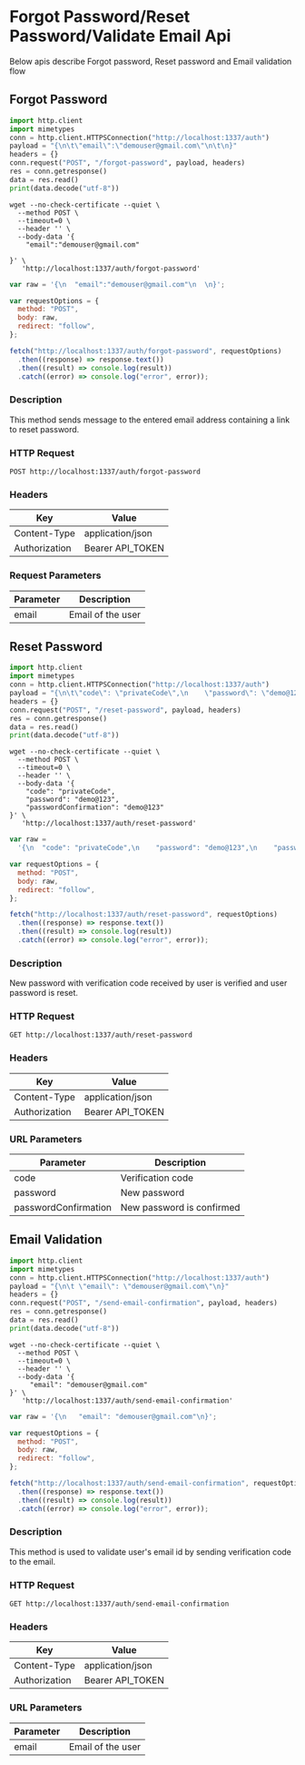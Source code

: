 # Forgot Password/Reset Password/Validate Email Api

Below apis describe Forgot password, Reset password and Email validation flow

## Forgot Password

```python
import http.client
import mimetypes
conn = http.client.HTTPSConnection("http://localhost:1337/auth")
payload = "{\n\t\"email\":\"demouser@gmail.com\"\n\t\n}"
headers = {}
conn.request("POST", "/forgot-password", payload, headers)
res = conn.getresponse()
data = res.read()
print(data.decode("utf-8"))
```

```shell
wget --no-check-certificate --quiet \
  --method POST \
  --timeout=0 \
  --header '' \
  --body-data '{
	"email":"demouser@gmail.com"

}' \
   'http://localhost:1337/auth/forgot-password'
```

```javascript
var raw = '{\n	"email":"demouser@gmail.com"\n	\n}';

var requestOptions = {
  method: "POST",
  body: raw,
  redirect: "follow",
};

fetch("http://localhost:1337/auth/forgot-password", requestOptions)
  .then((response) => response.text())
  .then((result) => console.log(result))
  .catch((error) => console.log("error", error));
```

### Description

This method sends message to the entered email address containing a link to reset password.

### HTTP Request

`POST http://localhost:1337/auth/forgot-password`

### Headers

| Key           | Value            |
| ------------- | ---------------- |
| Content-Type  | application/json |
| Authorization | Bearer API_TOKEN |

### Request Parameters

| Parameter | Description       |
| --------- | ----------------- |
| email     | Email of the user |

## Reset Password

```python
import http.client
import mimetypes
conn = http.client.HTTPSConnection("http://localhost:1337/auth")
payload = "{\n\t\"code\": \"privateCode\",\n    \"password\": \"demo@123\",\n    \"passwordConfirmation\": \"demo@123\"\n}"
headers = {}
conn.request("POST", "/reset-password", payload, headers)
res = conn.getresponse()
data = res.read()
print(data.decode("utf-8"))
```

```shell
wget --no-check-certificate --quiet \
  --method POST \
  --timeout=0 \
  --header '' \
  --body-data '{
	"code": "privateCode",
    "password": "demo@123",
    "passwordConfirmation": "demo@123"
}' \
   'http://localhost:1337/auth/reset-password'
```

```javascript
var raw =
  '{\n	"code": "privateCode",\n    "password": "demo@123",\n    "passwordConfirmation": "demo@123"\n}';

var requestOptions = {
  method: "POST",
  body: raw,
  redirect: "follow",
};

fetch("http://localhost:1337/auth/reset-password", requestOptions)
  .then((response) => response.text())
  .then((result) => console.log(result))
  .catch((error) => console.log("error", error));
```

### Description

New password with verification code received by user is verified and user password is reset.

### HTTP Request

`GET http://localhost:1337/auth/reset-password`

### Headers

| Key           | Value            |
| ------------- | ---------------- |
| Content-Type  | application/json |
| Authorization | Bearer API_TOKEN |

### URL Parameters

| Parameter            | Description               |
| -------------------- | ------------------------- |
| code                 | Verification code         |
| password             | New password              |
| passwordConfirmation | New password is confirmed |

## Email Validation

```python
import http.client
import mimetypes
conn = http.client.HTTPSConnection("http://localhost:1337/auth")
payload = "{\n\t \"email\": \"demouser@gmail.com\"\n}"
headers = {}
conn.request("POST", "/send-email-confirmation", payload, headers)
res = conn.getresponse()
data = res.read()
print(data.decode("utf-8"))
```

```shell
wget --no-check-certificate --quiet \
  --method POST \
  --timeout=0 \
  --header '' \
  --body-data '{
	 "email": "demouser@gmail.com"
}' \
   'http://localhost:1337/auth/send-email-confirmation'
```

```javascript
var raw = '{\n	 "email": "demouser@gmail.com"\n}';

var requestOptions = {
  method: "POST",
  body: raw,
  redirect: "follow",
};

fetch("http://localhost:1337/auth/send-email-confirmation", requestOptions)
  .then((response) => response.text())
  .then((result) => console.log(result))
  .catch((error) => console.log("error", error));
```

### Description

This method is used to validate user's email id by sending verification code to the email.

### HTTP Request

`GET http://localhost:1337/auth/send-email-confirmation`

### Headers

| Key           | Value            |
| ------------- | ---------------- |
| Content-Type  | application/json |
| Authorization | Bearer API_TOKEN |

### URL Parameters

| Parameter | Description       |
| --------- | ----------------- |
| email     | Email of the user |

